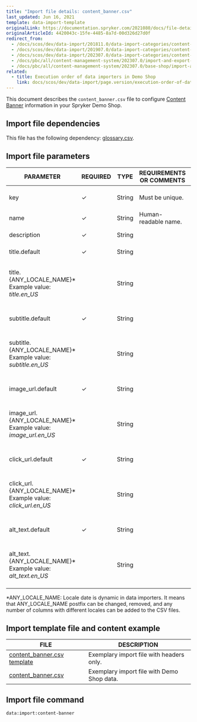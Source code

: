 ```yaml
---
title: "Import file details: content_banner.csv"
last_updated: Jun 16, 2021
template: data-import-template
originalLink: https://documentation.spryker.com/2021080/docs/file-details-content-bannercsv
originalArticleId: 4420043c-15fe-4485-8a7d-00d326d27d0f
redirect_from:
  - /docs/scos/dev/data-import/201811.0/data-import-categories/content-management/file-details-content-banner.csv.html
  - /docs/scos/dev/data-import/201907.0/data-import-categories/content-management/file-details-content-banner.csv.html
  - /docs/scos/dev/data-import/202307.0/data-import-categories/content-management/file-details-content-banner.csv.html
  - /docs/pbc/all/content-management-system/202307.0/import-and-export-data/file-details-content-banner.csv.html
  - /docs/pbc/all/content-management-system/202307.0/base-shop/import-and-export-data/file-details-content-banner.csv.html
related:
  - title: Execution order of data importers in Demo Shop
    link: docs/scos/dev/data-import/page.version/execution-order-of-data-importers.html
---
```


This document describes the `content_banner.csv` file to configure [Content Banner](/docs/pbc/all/content-management-system/{{page.version}}/base-shop/content-items-feature-overview.html) information in your Spryker Demo Shop.


## Import file dependencies

This file has the following dependency: [glossary.csv](/docs/pbc/all/miscellaneous/{{page.version}}/import-and-export-data/import-file-details-glossary.csv.html).


## Import file parameters



| PARAMETER | REQUIRED | TYPE | REQUIREMENTS OR COMMENTS | DESCRIPTION |
| --- | --- | --- | --- | --- |
| key | &check; | String | Must be unique. | Unique identifier of the content. |
| name | &check; | String |Human-readable name. | Name of the content. |
| description | &check; | String |  | Description of the content. |
| title.default | &check; | String |  |Default title of the content.  |
| title.{ANY_LOCALE_NAME}*<br>Example value: *title.en_US* |  | String |  | Title of the content, translated into the specified locale (US for our example). |
| subtitle.default | &check; | String |  | 	Default subtitle of the content. |
| subtitle.{ANY_LOCALE_NAME}*<br>Example value: *subtitle.en_US* |  | String |  | Subttitle of the content, translated into the specified locale (US for our example).|
| image_url.default | &check; | String |  | Default image URL of the content. |
| image_url.{ANY_LOCALE_NAME}*<br>Example value: *image_url.en_US* |  | String |  | Image URL of the content, translated into the specified locale (US for our example).|
| click_url.default | &check; | String |  | Default click URL of the content. |
| click_url.{ANY_LOCALE_NAME}*<br>Example value: *click_url.en_US* |  | String |  | Click URL of the content, translated into the specified locale (US for our example).|
| alt_text.default | &check; | String |  | Default alt text of the content. |
| alt_text.{ANY_LOCALE_NAME}*<br>Example value: *alt_text.en_US* |  | String |  | Alt text of the content, translated into the specified locale (US for our example).|

*ANY_LOCALE_NAME: Locale date is dynamic in data importers. It means that ANY_LOCALE_NAME postfix can be changed, removed, and any number of columns with different locales can be added to the CSV files.



## Import template file and content example



| FILE | DESCRIPTION |
| --- | --- |
| [content_banner.csv template](https://spryker.s3.eu-central-1.amazonaws.com/docs/Developer+Guide/Back-End/Data+Manipulation/Data+Ingestion/Data+Import/Data+Import+Categories/Content+Management/Template+content_banner.csv) | Exemplary import file with headers only. |
| [content_banner.csv](https://spryker.s3.eu-central-1.amazonaws.com/docs/Developer+Guide/Back-End/Data+Manipulation/Data+Ingestion/Data+Import/Data+Import+Categories/Content+Management/content_banner.csv) | Exemplary import file with Demo Shop data. |


## Import file command

```bash
data:import:content-banner
```
